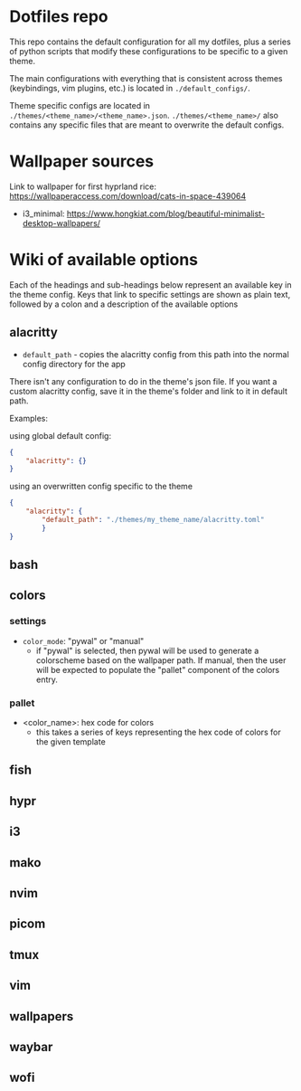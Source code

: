 # Dotfiles repo

This repo contains the default configuration for all my dotfiles, plus a series of python scripts that modify these configurations to be specific to a given theme.

The main configurations with everything that is consistent across themes (keybindings, vim plugins, etc.) is located in `./default_configs/`. 

Theme specific configs are located in `./themes/<theme_name>/<theme_name>.json`. `./themes/<theme_name>/` also contains any specific files that are meant to overwrite the default configs.




# Wallpaper sources

Link to wallpaper for first hyprland rice: https://wallpaperaccess.com/download/cats-in-space-439064

- i3_minimal: https://www.hongkiat.com/blog/beautiful-minimalist-desktop-wallpapers/


# Wiki of available options

Each of the headings and sub-headings below represent an available key in the theme config. Keys that link to specific settings are shown as plain text, followed by a colon and a description of the available options

## alacritty

- `default_path` - copies the alacritty config from this path into the normal config directory for the app

There isn't any configuration to do in the theme's json file. If you want a custom alacritty config, save it in the theme's folder and link to it in default path.

Examples:

using global default config:

```json
{
    "alacritty": {}
}
```

using an overwritten config specific to the theme

```json
{
    "alacritty": {
        "default_path": "./themes/my_theme_name/alacritty.toml"
        }
}
```
## bash

## colors

### settings
- `color_mode`: "pywal" or "manual"
    - if "pywal" is selected, then pywal will be used to generate a colorscheme based on the wallpaper path. If manual, then the user will be expected to populate the "pallet" component of the colors entry.

### pallet
- <color_name>: hex code for colors
    - this takes a series of keys representing the hex code of colors for the given template

## fish

## hypr

## i3

## mako

## nvim

## picom

## tmux

## vim

## wallpapers

## waybar

## wofi

